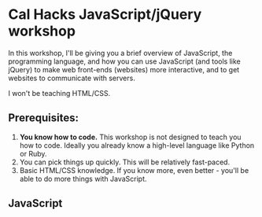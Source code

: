 # Cal Hacks JavaScript/jQuery workshop

In this workshop, I'll be giving you a brief overview of JavaScript, the programming language, and how you can use JavaScript (and tools like jQuery) to make web front-ends (websites) more interactive, and to get websites to communicate with servers.

I won't be teaching HTML/CSS.

## Prerequisites:

1. **You know how to code.** This workshop is not designed to teach you how to code. Ideally you already know a high-level language like Python or Ruby.
2. You can pick things up quickly. This will be relatively fast-paced.
3. Basic HTML/CSS knowledge. If you know more, even better - you'll be able to do more things with JavaScript.

## JavaScript